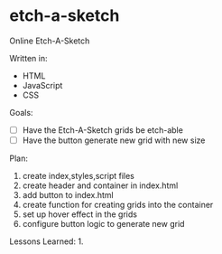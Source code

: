 # etch-a-sketch
Online Etch-A-Sketch

Written in:
* HTML
* JavaScript
* CSS

Goals:
- [ ] Have the Etch-A-Sketch grids be etch-able
- [ ] Have the button generate new grid with new size

Plan:
1. create index,styles,script files
2. create header and container in index.html
3. add button to index.html
4. create function for creating grids into the container
5. set up hover effect in the grids
6. configure button logic to generate new grid

Lessons Learned:
1. 